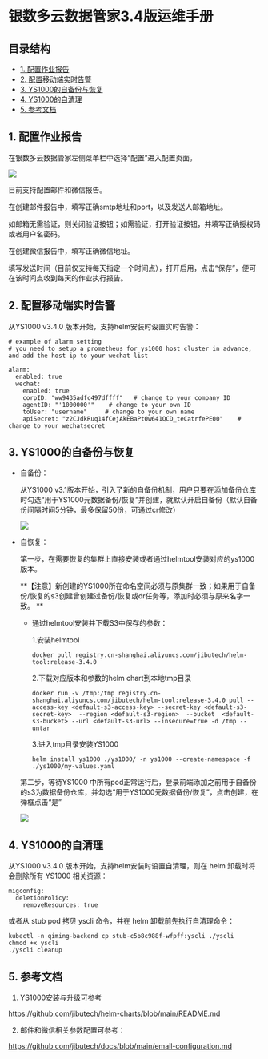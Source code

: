 # 银数多云数据管家3.4版运维手册

## 目录结构

- [1. 配置作业报告](#1-配置作业报告)
- [2. 配置移动端实时告警](#2-配置移动端实时告警)
- [3. YS1000的自备份与恢复](#3-YS1000的自备份与恢复)
- [4. YS1000的自清理](#4-YS1000的自清理)
- [5. 参考文档](#5-参考文档)

## 1. 配置作业报告

在银数多云数据管家左侧菜单栏中选择“配置”进入配置页面。

![](https://gitee.com/jibutech/tech-docs/raw/master/images/config-3.1.png)

目前支持配置邮件和微信报告。

在创建邮件报告中，填写正确smtp地址和port，以及发送人邮箱地址。

如邮箱无需验证，则关闭验证按钮；如需验证，打开验证按钮，并填写正确授权码或者用户名密码。

在创建微信报告中，填写正确微信地址。

填写发送时间（目前仅支持每天指定一个时间点），打开启用，点击“保存”，便可在该时间点收到每天的作业执行报告。



## 2. 配置移动端实时告警

从YS1000 v3.4.0 版本开始，支持helm安装时设置实时告警：

```
# example of alarm setting
# you need to setup a prometheus for ys1000 host cluster in advance, and add the host ip to your wechat list

alarm:
  enabled: true
  wechat:
    enabled: true
    corpID: "ww9435adfc497dffff"   # change to your company ID
    agentID: "'1000000'"    # change to your own ID
    toUser: "username"     # change to your own name
    apiSecret: "z2CJdkRuq14fCejAkEBaPt0w641QCD_teCatrfePE00"    # change to your wechatsecret
```



## 3. YS1000的自备份与恢复

-   自备份：

    从YS1000 v3.1版本开始，引入了新的自备份机制，用户只要在添加备份仓库时勾选“用于YS1000元数据备份/恢复”并创建，就默认开启自备份（默认自备份间隔时间5分钟，最多保留50份，可通过cr修改）

    ![](https://gitee.com/jibutech/tech-docs/raw/master/images/self-restore-s3-3.1.png)

-   自恢复：

    第一步，在需要恢复的集群上直接安装或者通过helmtool安装对应的ys1000版本。
    
    **【注意】新创建的YS1000所在命名空间必须与原集群一致；如果用于自备份/恢复的s3创建曾创建过备份/恢复或dr任务等，添加时必须与原来名字一致。 **
    
 
    - 通过helmtool安装并下载S3中保存的参数：
     
      1.安装helmtool

      ```
      docker pull registry.cn-shanghai.aliyuncs.com/jibutech/helm-tool:release-3.4.0
      ```

      2.下载对应版本和参数的helm chart到本地tmp目录
      
      ```
      docker run -v /tmp:/tmp registry.cn-shanghai.aliyuncs.com/jibutech/helm-tool:release-3.4.0 pull --access-key <default-s3-access-key> --secret-key <default-s3-secret-key>  --region <default-s3-region>  --bucket  <default-s3-bucket> --url <default-s3-url> --insecure=true -d /tmp --untar
      ```

      3.进入tmp目录安装YS1000

      ```
      helm install ys1000 ./ys1000/ -n ys1000 --create-namespace -f ./ys1000/my-values.yaml
      ```


    第二步，等待YS1000 中所有pod正常运行后，登录前端添加之前用于自备份的s3为数据备份仓库，并勾选“用于YS1000元数据备份/恢复”，点击创建，在弹框点击“是”

    ![](https://gitee.com/jibutech/tech-docs/raw/master/images/self-restore-yes-3.1.png)


## 4. YS1000的自清理

从YS1000 v3.4.0 版本开始，支持helm安装时设置自清理，则在 helm 卸载时将会删除所有 YS1000 相关资源：

```
migconfig:
  deletionPolicy:
    removeResources: true
```

或者从 stub pod 拷贝 yscli 命令，并在 helm 卸载前先执行自清理命令：

```
kubectl -n qiming-backend cp stub-c5b8c988f-wfpff:yscli ./yscli
chmod +x yscli
./yscli cleanup

```

## 5. 参考文档

1. YS1000安装与升级可参考

https://github.com/jibutech/helm-charts/blob/main/README.md


2. 邮件和微信相关参数配置可参考：

https://github.com/jibutech/docs/blob/main/email-configuration.md
